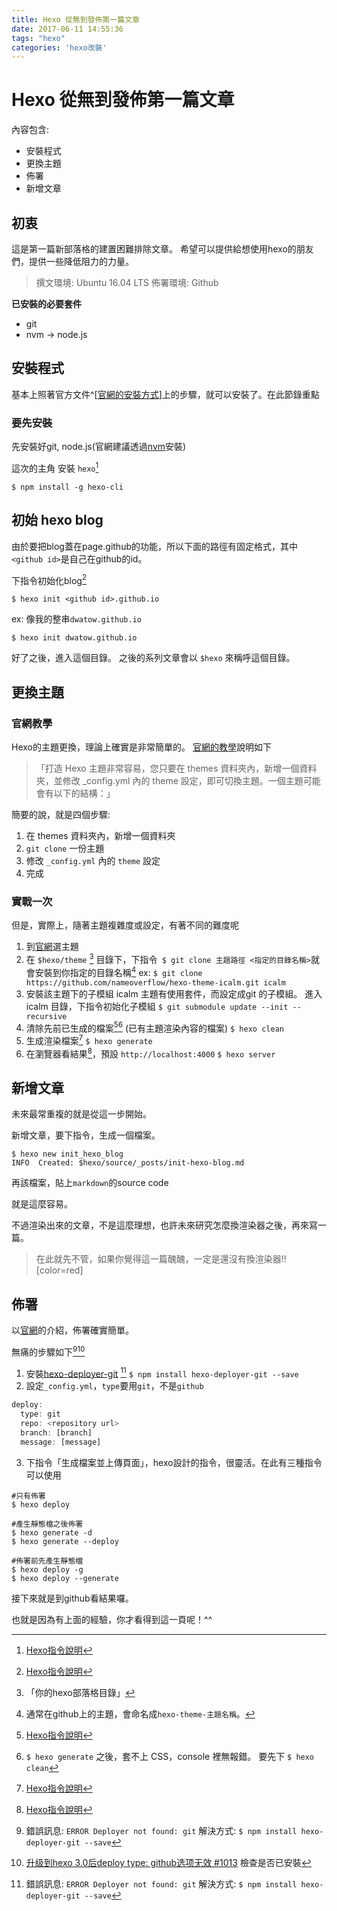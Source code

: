 ```yaml
---
title: Hexo 從無到發佈第一篇文章
date: 2017-06-11 14:55:36
tags: "hexo"
categories: 'hexo改裝'
---
```

# Hexo 從無到發佈第一篇文章

內容包含:
- 安裝程式
- 更換主題
- 佈署
- 新增文章
## 初衷

這是第一篇新部落格的建置困難排除文章。
希望可以提供給想使用hexo的朋友們，提供一些降低阻力的力量。

> 撰文環境: Ubuntu 16.04 LTS
> 佈署環境: Github

**已安裝的必要套件**
- git
- nvm -> node.js

## 安裝程式

基本上照著官方文件^[[官網的安裝方式](https://hexo.io/zh-tw/docs/setup.html)]上的步驟，就可以安裝了。在此節錄重點

### 要先安裝
先安裝好git, node.js(官網建議透過[nvm](https://github.com/creationix/nvm)安裝)

這次的主角
安裝 `hexo`[^指令]

```shell
$ npm install -g hexo-cli
```
## 初始 hexo blog

由於要把blog蓋在page.github的功能，所以下面的路徑有固定格式，其中`<github id>`是自己在github的id。

下指令初始化blog[^指令]
```shell
$ hexo init <github id>.github.io
```

ex: 像我的整串`dwatow.github.io`

```shell
$ hexo init dwatow.github.io
```

好了之後，進入這個目錄。
之後的系列文章會以 `$hexo` 來稱呼這個目錄。


## 更換主題

### 官網教學

Hexo的主題更換，理論上確實是非常簡單的。
[官網的教學](https://hexo.io/zh-tw/docs/themes.html)說明如下

>「打造 Hexo 主題非常容易，您只要在 themes 資料夾內，新增一個資料夾，並修改 \_config.yml 內的 theme 設定，即可切換主題。一個主題可能會有以下的結構：」

簡要的說，就是四個步驟:
1. 在 themes 資料夾內，新增一個資料夾
2. `git clone` 一份主題
3. 修改 `_config.yml` 內的 `theme` 設定
4. 完成

### 實戰一次

但是，實際上，隨著主題複雜度或設定，有著不同的難度呢

1. 到[官網](https://hexo.io/themes/)選主題
2. 在 `$hexo/theme` [^$hexoPath] 目錄下，下指令` $ git clone 主題路徑 <指定的目錄名稱>`就會安裝到你指定的目錄名稱[^註2]
   ex:
   `$ git clone https://github.com/nameoverflow/hexo-theme-icalm.git icalm`
2. 安裝該主題下的子模組
   icalm 主題有使用套件，而設定成git 的子模組。
   進入icalm 目錄，下指令初始化子模組
   `$ git submodule update --init --recursive`
3. 清除先前已生成的檔案[^指令][^clean] (已有主題渲染內容的檔案)
   `$ hexo clean`
3. 生成渲染檔案[^指令]
   `$ hexo generate`
4. 在瀏覽器看結果[^指令]，預設 `http://localhost:4000`
   `$ hexo server`

## 新增文章

未來最常重複的就是從這一步開始。

新增文章，要下指令，生成一個檔案。
```shell
$ hexo new init_hexo_blog
INFO  Created: $hexo/source/_posts/init-hexo-blog.md
```

再該檔案，貼上`markdown`的source code

就是這麼容易。

不過渲染出來的文章，不是這麼理想，也許未來研究怎麼換渲染器之後，再來寫一篇。

> 在此就先不管，如果你覺得這一篇醜醜，一定是還沒有換渲染器!![color=red]

## 佈署

以[官網](https://hexo.io/zh-tw/docs/deployment.html)的介紹，佈署確實簡單。


無痛的步驟如下[^佈署遇到問題][^hexo-deployer-git]
1. 安裝[hexo-deployer-git](https://github.com/hexojs/hexo-deployer-git) [^佈署遇到問題]
   `$ npm install hexo-deployer-git --save`
2. 設定`_config.yml`，`type`要用`git`，不是`github`
```javascript
deploy:
  type: git
  repo: <repository url>
  branch: [branch]
  message: [message]
```
3. 下指令「生成檔案並上傳頁面」，hexo設計的指令，很靈活。在此有三種指令可以使用
```shell
#只有佈署
$ hexo deploy

#產生靜態檔之後佈署
$ hexo generate -d
$ hexo generate --deploy

#佈署前先產生靜態檔
$ hexo deploy -g
$ hexo deploy --generate
```

接下來就是到github看結果囉。




也就是因為有上面的經驗，你才看得到這一頁呢！^^



[^佈署遇到問題]: 錯誤訊息: `ERROR Deployer not found: git`
解決方式:
`$ npm install hexo-deployer-git --save`

[^hexo-deployer-git]: [升级到hexo 3.0后deploy type: github选项无效 #1013](https://github.com/hexojs/hexo/issues/1013)
檢查是否已安裝

[^指令]: [Hexo指令說明](https://hexo.io/zh-tw/docs/commands.html)


[^clean]: `$ hexo generate` 之後，套不上 CSS，console 裡無報錯。
要先下 `$ hexo clean`

[^$hexoPath]: 「你的hexo部落格目錄」
[^註2]: 通常在github上的主題，會命名成`hexo-theme-主題名稱`。
